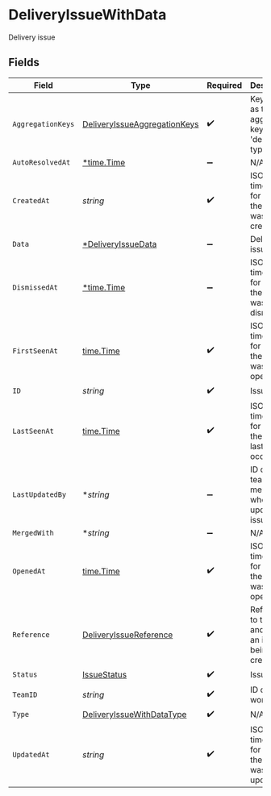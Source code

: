 # DeliveryIssueWithData

Delivery issue


## Fields

| Field                                                                               | Type                                                                                | Required                                                                            | Description                                                                         | Example                                                                             |
| ----------------------------------------------------------------------------------- | ----------------------------------------------------------------------------------- | ----------------------------------------------------------------------------------- | ----------------------------------------------------------------------------------- | ----------------------------------------------------------------------------------- |
| `AggregationKeys`                                                                   | [DeliveryIssueAggregationKeys](../../models/shared/deliveryissueaggregationkeys.md) | :heavy_check_mark:                                                                  | Keys used as the aggregation keys a 'delivery' type issue                           |                                                                                     |
| `AutoResolvedAt`                                                                    | [*time.Time](https://pkg.go.dev/time#Time)                                          | :heavy_minus_sign:                                                                  | N/A                                                                                 |                                                                                     |
| `CreatedAt`                                                                         | *string*                                                                            | :heavy_check_mark:                                                                  | ISO timestamp for when the issue was created                                        |                                                                                     |
| `Data`                                                                              | [*DeliveryIssueData](../../models/shared/deliveryissuedata.md)                      | :heavy_minus_sign:                                                                  | Delivery issue data                                                                 |                                                                                     |
| `DismissedAt`                                                                       | [*time.Time](https://pkg.go.dev/time#Time)                                          | :heavy_minus_sign:                                                                  | ISO timestamp for when the issue was dismissed                                      |                                                                                     |
| `FirstSeenAt`                                                                       | [time.Time](https://pkg.go.dev/time#Time)                                           | :heavy_check_mark:                                                                  | ISO timestamp for when the issue was first opened                                   |                                                                                     |
| `ID`                                                                                | *string*                                                                            | :heavy_check_mark:                                                                  | Issue ID                                                                            | iss_YXKv5OdJXCiVwkPhGy                                                              |
| `LastSeenAt`                                                                        | [time.Time](https://pkg.go.dev/time#Time)                                           | :heavy_check_mark:                                                                  | ISO timestamp for when the issue last occured                                       |                                                                                     |
| `LastUpdatedBy`                                                                     | **string*                                                                           | :heavy_minus_sign:                                                                  | ID of the team member who last updated the issue status                             |                                                                                     |
| `MergedWith`                                                                        | **string*                                                                           | :heavy_minus_sign:                                                                  | N/A                                                                                 |                                                                                     |
| `OpenedAt`                                                                          | [time.Time](https://pkg.go.dev/time#Time)                                           | :heavy_check_mark:                                                                  | ISO timestamp for when the issue was last opened                                    |                                                                                     |
| `Reference`                                                                         | [DeliveryIssueReference](../../models/shared/deliveryissuereference.md)             | :heavy_check_mark:                                                                  | Reference to the event and attempt an issue is being created for.                   |                                                                                     |
| `Status`                                                                            | [IssueStatus](../../models/shared/issuestatus.md)                                   | :heavy_check_mark:                                                                  | Issue status                                                                        |                                                                                     |
| `TeamID`                                                                            | *string*                                                                            | :heavy_check_mark:                                                                  | ID of the workspace                                                                 |                                                                                     |
| `Type`                                                                              | [DeliveryIssueWithDataType](../../models/shared/deliveryissuewithdatatype.md)       | :heavy_check_mark:                                                                  | N/A                                                                                 |                                                                                     |
| `UpdatedAt`                                                                         | *string*                                                                            | :heavy_check_mark:                                                                  | ISO timestamp for when the issue was last updated                                   |                                                                                     |